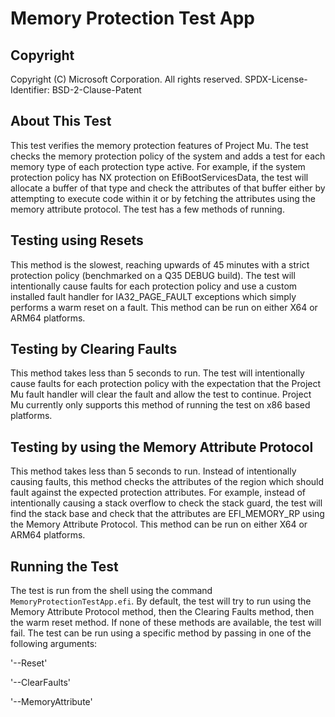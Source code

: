 # Memory Protection Test App

## Copyright

Copyright (C) Microsoft Corporation. All rights reserved.
SPDX-License-Identifier: BSD-2-Clause-Patent

## About This Test

This test verifies the memory protection features of Project Mu. The test checks the
memory protection policy of the system and adds a test for each memory type of each
protection type active. For example, if the system protection policy has NX protection
on EfiBootServicesData, the test will allocate a buffer of that type and check the
attributes of that buffer either by attempting to execute code within it or by fetching
the attributes using the memory attribute protocol. The test has a few methods of running.

## Testing using Resets

This method is the slowest, reaching upwards of 45 minutes with a strict protection policy
(benchmarked on a Q35 DEBUG build). The test will intentionally cause faults for each
protection policy and use a custom installed fault handler for IA32_PAGE_FAULT exceptions
which simply performs a warm reset on a fault. This method can be run on either X64
or ARM64 platforms.

## Testing by Clearing Faults

This method takes less than 5 seconds to run. The test will intentionally cause faults for
each protection policy with the expectation that the Project Mu fault handler will clear the
fault and allow the test to continue. Project Mu currently only supports this method of
running the test on x86 based platforms.

## Testing by using the Memory Attribute Protocol

This method takes less than 5 seconds to run. Instead of intentionally causing faults,
this method checks the attributes of the region which should fault against the expected
protection attributes. For example, instead of intentionally causing a stack overflow to
check the stack guard, the test will find the stack base and check that the attributes
are EFI_MEMORY_RP using the Memory Attribute Protocol. This method can be run on either
X64 or ARM64 platforms.

## Running the Test

The test is run from the shell using the command `MemoryProtectionTestApp.efi`. By default,
the test will try to run using the Memory Attribute Protocol method, then the Clearing
Faults method, then the warm reset method. If none of these methods are available, the
test will fail. The test can be run using a specific method by passing in one of the
following arguments:

'--Reset'

'--ClearFaults'

'--MemoryAttribute'

